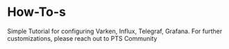 # How-To-s
Simple Tutorial for configuring Varken, Influx, Telegraf, Grafana. For further customizations, please reach out to PTS Community
